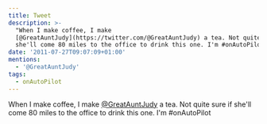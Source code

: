```yaml
---
title: Tweet
description: >-
  "When I make coffee, I make
  [@GreatAuntJudy](https://twitter.com/@GreatAuntJudy) a tea. Not quite sure if
  she'll come 80 miles to the office to drink this one. I'm #onAutoPilot"
date: '2011-07-27T09:07:09+01:00'
mentions:
  - '@GreatAuntJudy'
tags:
  - onAutoPilot
---
```

When I make coffee, I make [@GreatAuntJudy](https://twitter.com/@GreatAuntJudy) a tea. Not quite sure if she'll come 80 miles to the office to drink this one. I'm #onAutoPilot
